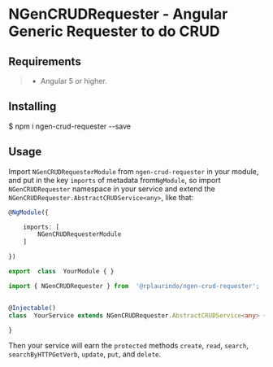 # NGenCRUDRequester - Angular Generic Requester to do CRUD

## Requirements

>- Angular 5 or higher.

## Installing

$ npm i ngen-crud-requester --save

## Usage

Import ```NGenCRUDRequesterModule``` from ```ngen-crud-requester``` in your module, and put in the key ```imports``` of metadata from```NgModule```, so import ```NGenCRUDRequester``` namespace in your service and extend the ```NGenCRUDRequester.AbstractCRUDService<any>```, like that:

```typescript
@NgModule({

    imports: [
        NGenCRUDRequesterModule
    ]

})

export  class  YourModule { }
```

```typescript
import { NGenCRUDRequester } from  '@rplaurindo/ngen-crud-requester';


@Injectable()
class  YourService extends NGenCRUDRequester.AbstractCRUDService<any> {

}
```

Then your service will earn the ```protected``` methods ```create```, ```read```, ```search```, ```searchByHTTPGetVerb```, ```update```, ```put```, and ```delete```.


